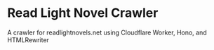 # Read Light Novel Crawler

A crawler for readlightnovels.net using Cloudflare Worker, Hono, and HTMLRewriter
